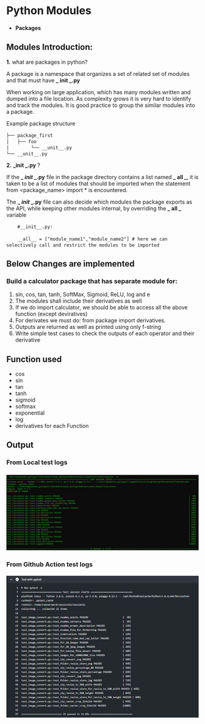 # Python Modules
 * #### Packages

## Modules Introduction:
__1.__ what are packages in python?
		
  A package is a namespace that organizes a set of related set of modules
  and that must have **_ init _.py**
  

  When working on large application, which has many modules written and dumped into a file location. As complexity grows it is very hard to identify and track the modules.
  It is good practice to group the similar modules into a package. 
  
  Example package structure


    ├── package_first                  
    │   ├── foo  
    |        └── __unit__.py                
    └── __unit__.py  
		
	
	
__2.__  **_init _.py** ?
  
  If the **_ _init_ _.py** file in the package directory contains a list named **_ all _**, it is taken to be a list of modules that should be imported when the statement from <package_name> import * is encountered.
  
  The **_ _init_ _.py** file can also decide which modules the package exports as the API, while keeping other modules internal, by overriding the **_ all _** variable  
  
  		#__init__.py:

		__all__ = ["module_name1","module_name2"] # here we can selectively call and restrict the modules to be imported
  

## Below Changes are implemented
### Build a calculator package that has separate module for:
  1. sin, cos, tan, tanh, SoftMax, Sigmoid, ReLU, log and e
  2. The modules shall include their derivatives as well
  3. If we do import calculator, we should be able to access all the above function (except deviratives)
  4. For derivates we must do: from package import derivatives. 
  5. Outputs are returned as well as printed using only f-string
  6. Write simple test cases to check the outputs of each operator and their derivative


## Function used
  * cos
  * sin
  * tan
  * tanh
  * sigmoid
  * softmax
  * exponential
  * log
  * derivatives for each Function
  
  ## Output
  
  ### From Local test logs
  
  ### ![output](https://github.com/Gaju27/session12/blob/main/local_output.JPG)
  
  
  ### From Github Action test logs
  
  #### ![github_action](https://github.com/Gaju27/session11/blob/main/git_action_output.JPG)
